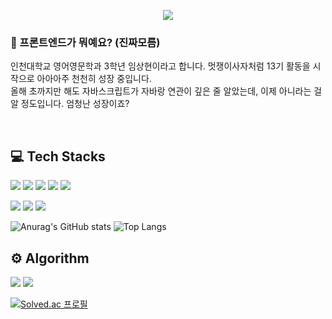 <!-- 헤더 -->
<p align="center">
  <img src="https://capsule-render.vercel.app/api?type=waving&color=auto&height=200&section=header&text=Sanghyun's+GitHub&fontSize=40&fontAlignY=40" />
</p>

<!-- 소개글 -->
<h3>🤔 프론트엔드가 뭐예요? (진짜모름)</h3>
<p>인천대학교 영어영문학과 3학년 임상현이라고 합니다. 멋쟁이사자처럼 13기 활동을 시작으로 아아아주 천천히 성장 중입니다. 
  <br />
  올해 초까지만 해도 자바스크립트가 자바랑 연관이 깊은 줄 알았는데, 이제 아니라는 걸 알 정도입니다. 엄청난 성장이죠?</p>
<br />

## 💻 Tech Stacks
<p>
  <img src="https://img.shields.io/badge/HTML5-E34F26?style=flat-square&logo=html5&logoColor=white"/>
  <img src="https://img.shields.io/badge/CSS-663399?style=flat-square&logo=css&logoColor=white"/>
  <img src="https://img.shields.io/badge/JavaScript-F7DF1E?style=flat-square&logo=javascript&logoColor=white"/>
  <img src="https://img.shields.io/badge/React-61DAFB?style=flat-square&logo=react&logoColor=white"/>
  <img src="https://img.shields.io/badge/Node.js-5FA04E?style=flat-square&logo=node.js&logoColor=white"/>
</p>
<p>
  <img src="https://img.shields.io/badge/Git-F05032?style=flat-square&logo=git&logoColor=white"/>
  <img src="https://img.shields.io/badge/GitHub-181717?style=flat-square&logo=github&logoColor=white"/>
  <img src="https://img.shields.io/badge/Notion-000000?style=flat-square&logo=notion&logoColor=white"/>
</p>

<!-- 깃허브 스탯 -->
![Anurag's GitHub stats](https://github-readme-stats.vercel.app/api?username=sh2624&show_icons=true&theme=transparent)
![Top Langs](https://github-readme-stats.vercel.app/api/top-langs/?username=sh2624&layout=compact)

## ⚙️ Algorithm
<p>
  <img src="https://img.shields.io/badge/C/C++-00599C?style=flat-square&logo=cplusplus&logoColor=white"/>
  <img src="https://img.shields.io/badge/Python-3776AB?style=flat-square&logo=python&logoColor=white"/>
</p>

<!-- 백준 프로필 -->
[![Solved.ac 프로필](http://mazassumnida.wtf/api/generate_badge?boj=sh2624)](https://solved.ac/sh2624)
